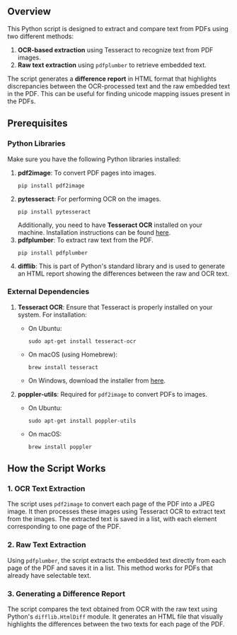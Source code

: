 ## Overview

This Python script is designed to extract and compare text from PDFs using two different methods: 
1. **OCR-based extraction** using Tesseract to recognize text from PDF images.
2. **Raw text extraction** using `pdfplumber` to retrieve embedded text.

The script generates a **difference report** in HTML format that highlights discrepancies between the OCR-processed text and the raw embedded text in the PDF. This can be useful for finding unicode mapping issues present in the PDFs.

## Prerequisites

### Python Libraries

Make sure you have the following Python libraries installed:

1. **pdf2image**: To convert PDF pages into images.
   ```
   pip install pdf2image
   ```
2. **pytesseract**: For performing OCR on the images.
   ```
   pip install pytesseract
   ```
   Additionally, you need to have **Tesseract OCR** installed on your machine. Installation instructions can be found [here](https://github.com/tesseract-ocr/tesseract).
3. **pdfplumber**: To extract raw text from the PDF.
   ```
   pip install pdfplumber
   ```
4. **difflib**: This is part of Python's standard library and is used to generate an HTML report showing the differences between the raw and OCR text.

### External Dependencies

1. **Tesseract OCR**: Ensure that Tesseract is properly installed on your system. For installation:
   - On Ubuntu:
     ```
     sudo apt-get install tesseract-ocr
     ```
   - On macOS (using Homebrew):
     ```
     brew install tesseract
     ```
   - On Windows, download the installer from [here](https://github.com/tesseract-ocr/tesseract/wiki).

2. **poppler-utils**: Required for `pdf2image` to convert PDFs to images.
   - On Ubuntu:
     ```
     sudo apt-get install poppler-utils
     ```
   - On macOS:
     ```
     brew install poppler
     ```

## How the Script Works

### 1. OCR Text Extraction
The script uses `pdf2image` to convert each page of the PDF into a JPEG image. It then processes these images using Tesseract OCR to extract text from the images. The extracted text is saved in a list, with each element corresponding to one page of the PDF.

### 2. Raw Text Extraction
Using `pdfplumber`, the script extracts the embedded text directly from each page of the PDF and saves it in a list. This method works for PDFs that already have selectable text.

### 3. Generating a Difference Report
The script compares the text obtained from OCR with the raw text using Python's `difflib.HtmlDiff` module. It generates an HTML file that visually highlights the differences between the two texts for each page of the PDF.


